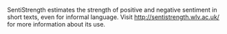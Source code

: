 SentiStrength estimates the strength of positive and negative sentiment in short texts, even for informal language. Visit http://sentistrength.wlv.ac.uk/ for more information about its use.

